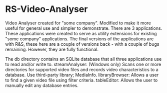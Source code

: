 RS-Video-Analyser
==================

Video Analyser created for "some company".  Modified to make it more useful for general use and simpler to demonstrate.  There are 3 applications.  These applications were created to serve as utility extensions for existing "some company" applications.  The final versions of the applications are with R&S, these here are a couple of versions back - with a couple of bugs remaining.  However, they are fully functional.

The db directory contains an SQLite database that all three applications use to read and/or write to.
streamAnalyser:  (Windows only) Scans one or more directories for supported video files and records video characteristics to a database.  Use third-party library; MediaInfo.
libraryBrowser:  Allows a user to find a given video file using filter criteria.
tableEditor:  Allows the user to manually edit any database entries.
